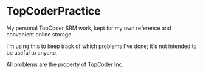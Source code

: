 TopCoderPractice
================

My personal TopCoder SRM work, kept for my own reference and convenient online storage.

I'm using this to keep track of which problems I've done; it's not intended to be useful to anyone.



All problems are the property of TopCoder Inc.
